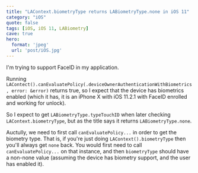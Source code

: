```yaml
---
title: "LAContext.biometryType returns LABiometryType.none in iOS 11"
category: "iOS"
quote: false
tags: [iOS, iOS 11, LABiometry]
cave: true
hero:
  format: 'jpeg'
  url: 'post/iOS.jpg'
---
```

I'm trying to support FaceID in my application.

Running `LAContect().canEvaluatePolicy(.deviceOwnerAuthenticationWithBiometrics, error: &error)` returns true, so I expect that the device has biometrics enabled (which it has, it is an iPhone X with iOS 11.2.1 with FaceID enrolled and working for unlock).

So I expect to get `LABiometryType.typeTouchID` when later checking `LAContext.biometryType`, but as the title says it returns `LABiometryType.none`.

Auctully, we need to first call `canEvaluatePolicy...` in order to get the biometry type. That is, if you're just doing `LAContext().biometryType` then you'll always get `none` back. You would first need to call `canEvaluatePolicy...` on that instance, and then `biometryType` should have a non-none value (assuming the device has biometry support, and the user has enabled it).
